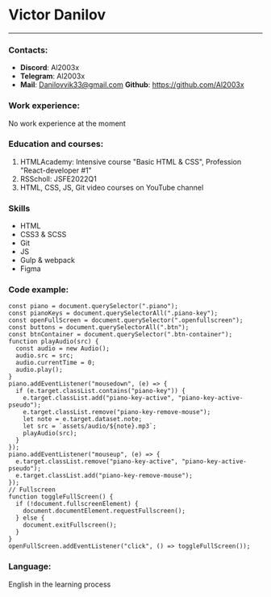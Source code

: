 # Victor Danilov

-----------------

### Contacts:
* **Discord**: Al2003x
* **Telegram**: Al2003x
* **Mail**: Danilovvik33@gmail.com
**Github**: https://github.com/Al2003x

### Work experience:
No work experience at the moment

### Education and courses:
1. HTMLAcademy: Intensive course "Basic HTML & CSS", Profession "React-developer #1"
2. RSScholl: JSFE2022Q1
3. HTML, CSS, JS, Git video courses on YouTube channel

### Skills
* HTML
* CSS3 & SCSS
* Git
* JS
* Gulp & webpack
* Figma

###
### Code example:
```
const piano = document.querySelector(".piano");
const pianoKeys = document.querySelectorAll(".piano-key");
const openFullScreen = document.querySelector(".openfullscreen");
const buttons = document.querySelectorAll(".btn");
const btnContainer = document.querySelector(".btn-container");
function playAudio(src) {
  const audio = new Audio();
  audio.src = src;
  audio.currentTime = 0;
  audio.play();
}
piano.addEventListener("mousedown", (e) => {
  if (e.target.classList.contains("piano-key")) {
    e.target.classList.add("piano-key-active", "piano-key-active-pseudo");
    e.target.classList.remove("piano-key-remove-mouse");
    let note = e.target.dataset.note;
    let src = `assets/audio/${note}.mp3`;
    playAudio(src);
  }
});
piano.addEventListener("mouseup", (e) => {
  e.target.classList.remove("piano-key-active", "piano-key-active-pseudo");
  e.target.classList.add("piano-key-remove-mouse");
});
// Fullscreen
function toggleFullScreen() {
  if (!document.fullscreenElement) {
    document.documentElement.requestFullscreen();
  } else {
    document.exitFullscreen();
  }
}
openFullScreen.addEventListener("click", () => toggleFullScreen());
```
### Language:

English in the learning process